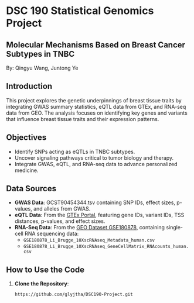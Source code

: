 # DSC 190 Statistical Genomics Project
## Molecular Mechanisms Based on Breast Cancer Subtypes in TNBC
By: Qingyu Wang, Juntong Ye

## Introduction
This project explores the genetic underpinnings of breast tissue traits by integrating GWAS summary statistics, eQTL data from GTEx, and RNA-seq data from GEO. The analysis focuses on identifying key genes and variants that influence breast tissue traits and their expression patterns.

## Objectives
- Identify SNPs acting as eQTLs in TNBC subtypes.
- Uncover signaling pathways critical to tumor biology and therapy.
- Integrate GWAS, eQTL, and RNA-seq data to advance personalized medicine.
  
## Data Sources
- **GWAS Data**: GCST90454344.tsv containing SNP IDs, effect sizes, p-values, and alleles from GWAS.
- **eQTL Data**: From the [GTEx Portal](https://gtexportal.org/home/downloads/adult-gtex/qtl), featuring gene IDs, variant IDs, TSS distances, p-values, and effect sizes.
- **RNA-Seq Data**: From the [GEO Dataset GSE180878](https://www.ncbi.nlm.nih.gov/geo/download/?acc=GSE180878), containing single-cell RNA sequencing data:
  - `GSE180878_Li_Brugge_10XscRNAseq_Metadata_human.csv`
  - `GSE180878_Li_Brugge_10XscRNAseq_GeneCellMatrix_RNAcounts_human.csv`

## How to Use the Code
1. **Clone the Repository**:
   ```bash
   https://github.com/glyjtha/DSC190-Project.git
